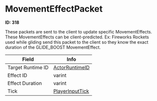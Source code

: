 # MovementEffectPacket

**ID: 318**  

These packets are sent to the client to update specific MovementEffects. These MovementEffects can be client-predicted. Ex: Fireworks Rockets used while gliding send this packet to the client so they know the exact duration of the GLIDE_BOOST MovementEffect.

<table><thead><tr><th>Field</th><th>Info</th></tr></thead><tbody>
<tr><td>Target Runtime ID</td><td><a href="../types/ActorRuntimeID.md">ActorRuntimeID</a></td></tr>
<tr><td>Effect ID</td><td>varint</td></tr>
<tr><td>Effect Duration</td><td>varint</td></tr>
<tr><td>Tick</td><td><a href="../types/PlayerInputTick.md">PlayerInputTick</a></td></tr>
</tbody></table>